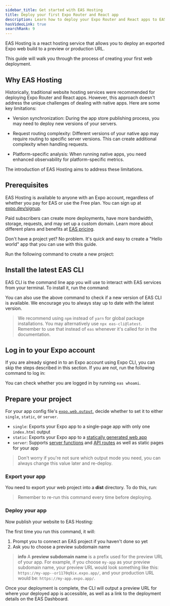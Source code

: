 ```yaml
---
sidebar_title: Get started with EAS Hosting
title: Deploy your first Expo Router and React app
description: Learn how to deploy your Expo Router and React apps to EAS Hosting.
hasVideoLink: true
searchRank: 9
---
```


EAS Hosting is a react hosting service that allows you to deploy an exported Expo web build to a preview or production URL.

This guide will walk you through the process of creating your first web deployment.

## Why EAS Hosting

Historically, traditional website hosting services were recommended for deploying Expo Router and React apps. However, this approach doesn't address the unique challenges of dealing with native apps. Here are some key limitations:

- Version synchronization: During the app store publishing process, you may need to deploy new versions of your servers.

- Request routing complexity: Different versions of your native app may require routing to specific server versions. This can create additional complexity when handling requests.

- Platform-specific analysis: When running native apps, you need enhanced observability for platform-specific metrics.

The introduction of EAS Hosting aims to address these limitations.

## Prerequisites

EAS Hosting is available to anyone with an Expo account, regardless of whether you pay for EAS or use the Free plan. You can sign up at [expo.dev/signup](https://expo.dev/signup).

Paid subscribers can create more deployments, have more bandwidth, storage, requests, and may set up a custom domain. Learn more about different plans and benefits at [EAS pricing](https://expo.dev/pricing#host).

Don't have a project yet? No problem. It's quick and easy to create a "Hello world" app that you can use with this guide.

Run the following command to create a new project:

## Install the latest EAS CLI

EAS CLI is the command line app you will use to interact with EAS services from your terminal. To install it, run the command:

You can also use the above command to check if a new version of EAS CLI is available. We encourage you to always stay up to date with the latest version.

> We recommend using `npm` instead of `yarn` for global package installations. You may alternatively use `npx eas-cli@latest`. Remember to use that instead of `eas` whenever it's called for in the documentation.

## Log in to your Expo account

If you are already signed in to an Expo account using Expo CLI, you can skip the steps described in this section. If you are not, run the following command to log in:

You can check whether you are logged in by running `eas whoami`.

## Prepare your project

For your app config file's [`expo.web.output`](/versions/latest/config/app/#output), decide whether to set it to either `single`, `static`, or `server`.

- `single`: Exports your Expo app to a single-page app with only one `index.html` output
- `static`: Exports your Expo app to a [statically generated web app](/router/reference/static-rendering/)
- `server`: Supports [server functions](/guides/server-components/#react-server-functions) and [API routes](/router/reference/api-routes/) as well as static pages for your app

> Don't worry if you're not sure which output mode you need, you can always change this value later and re-deploy.

### Export your app

You need to export your web project into a **dist** directory. To do this, run:

> Remember to re-run this command every time before deploying.

### Deploy your app

Now publish your website to EAS Hosting:

The first time you run this command, it will:

1. Prompt you to connect an EAS project if you haven't done so yet
2. Ask you to choose a preview subdomain name

> **info** A **preview subdomain name** is a prefix used for the preview URL of your app.
> For example, if you choose `my-app` as your preview subdomain name, your preview URL would look something like this: `https://my-app--or1170q9ix.expo.app/`, and your production URL would be: `https://my-app.expo.app/`.

Once your deployment is complete, the CLI will output a preview URL for where your deployed app is accessible, as well as a link to the deployment details on the EAS Dashboard.